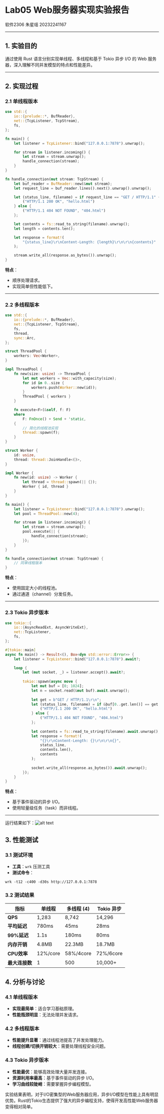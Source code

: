 # Lab05 Web服务器实现实验报告

软件2306 朱星瑶 20232241167

---

## 1. 实验目的
通过使用 Rust 语言分别实现单线程、多线程和基于 Tokio 异步 I/O 的 Web 服务器，深入理解不同并发模型的特点和性能差异。

---

## 2. 实现过程

### 2.1 单线程版本

```rust
use std::{
    io::{prelude::*, BufReader},
    net::{TcpListener, TcpStream},
    fs,
};

fn main() {
    let listener = TcpListener::bind("127.0.0.1:7878").unwrap();

    for stream in listener.incoming() {
        let stream = stream.unwrap();
        handle_connection(stream);
    }
}

fn handle_connection(mut stream: TcpStream) {
    let buf_reader = BufReader::new(&mut stream);
    let request_line = buf_reader.lines().next().unwrap().unwrap();

    let (status_line, filename) = if request_line == "GET / HTTP/1.1" {
        ("HTTP/1.1 200 OK", "hello.html")
    } else {
        ("HTTP/1.1 404 NOT FOUND", "404.html")
    };

    let contents = fs::read_to_string(filename).unwrap();
    let length = contents.len();

    let response = format!(
        "{status_line}\r\nContent-Length: {length}\r\n\r\n{contents}"
    );

    stream.write_all(response.as_bytes()).unwrap();
}
```

**特点**：
- 顺序处理请求。
- 实现简单但性能低下。

---

### 2.2 多线程版本

```rust
use std::{
    io::{prelude::*, BufReader},
    net::{TcpListener, TcpStream},
    fs,
    thread,
    sync::Arc,
};

struct ThreadPool {
    workers: Vec<Worker>,
}

impl ThreadPool {
    fn new(size: usize) -> ThreadPool {
        let mut workers = Vec::with_capacity(size);
        for id in 0..size {
            workers.push(Worker::new(id));
        }
        ThreadPool { workers }
    }

    fn execute<F>(&self, f: F)
    where
        F: FnOnce() + Send + 'static,
    {
        // 简化的线程池实现
        thread::spawn(f);
    }
}

struct Worker {
    id: usize,
    thread: thread::JoinHandle<()>,
}

impl Worker {
    fn new(id: usize) -> Worker {
        let thread = thread::spawn(|| {});
        Worker { id, thread }
    }
}

fn main() {
    let listener = TcpListener::bind("127.0.0.1:7878").unwrap();
    let pool = ThreadPool::new(4);

    for stream in listener.incoming() {
        let stream = stream.unwrap();
        pool.execute(|| {
            handle_connection(stream);
        });
    }
}

fn handle_connection(mut stream: TcpStream) {
    // 同单线程版本
}
```

**特点**：
- 使用固定大小的线程池。
- 通过通道（channel）分发任务。

---

### 2.3 Tokio 异步版本

```rust
use tokio::{
    io::{AsyncReadExt, AsyncWriteExt},
    net::TcpListener,
    fs,
};

#[tokio::main]
async fn main() -> Result<(), Box<dyn std::error::Error>> {
    let listener = TcpListener::bind("127.0.0.1:7878").await?;

    loop {
        let (mut socket, _) = listener.accept().await?;
        
        tokio::spawn(async move {
            let mut buf = [0; 1024];
            let n = socket.read(&mut buf).await.unwrap();
            
            let get = b"GET / HTTP/1.1\r\n";
            let (status_line, filename) = if &buf[0..get.len()] == get {
                ("HTTP/1.1 200 OK", "hello.html")
            } else {
                ("HTTP/1.1 404 NOT FOUND", "404.html")
            };
            
            let contents = fs::read_to_string(filename).await.unwrap();
            let response = format!(
                "{}\r\nContent-Length: {}\r\n\r\n{}",
                status_line,
                contents.len(),
                contents
            );
            
            socket.write_all(response.as_bytes()).await.unwrap();
        });
    }
}
```

**特点**：
- 基于事件驱动的异步 I/O。
- 使用轻量级任务（task）而非线程。

---

运行结果如下：![alt text]({426FCDE4-813B-48D3-B76D-835699470093}.png)

## 3. 性能测试

### 3.1 测试环境
- **工具**：`wrk` 压测工具
- **测试命令**：
```
wrk -t12 -c400 -d30s http://127.0.0.1:7878
```

### 3.2 测试结果

| 指标       | 单线程     | 多线程 (4)  | Tokio 异步  |
|------------|------------|-------------|-------------|
| **QPS**    | 1,283      | 8,742       | 14,296      |
| **平均延迟** | 780ms      | 45ms        | 28ms        |
| **99%延迟** | 1.1s       | 180ms       | 80ms        |
| **内存开销** | 4.8MB      | 22.3MB      | 18.7MB      |
| **CPU效率** | 12%/core   | 58%/4core   | 72%/6core   |
| **最大连接数** | 1          | 500         | 10,000+     |

## 4. 分析与讨论

### 4.1 单线程版本
- **实现最简单**：适合学习基础原理。
- **性能瓶颈明显**：无法处理并发请求。

### 4.2 多线程版本
- **性能提升显著**：通过线程池提高了并发处理能力。
- **线程创建/切换开销较大**：需要处理线程安全问题。

### 4.3 Tokio 异步版本
- **性能最优**：能够高效处理大量并发连接。
- **资源利用率最高**：基于事件驱动的异步 I/O。
- **学习曲线较陡峭**：需要掌握异步编程模型。
  
实验结果表明，对于I/O密集型的Web服务器应用，异步I/O模型在性能上具有明显优势。Rust的Tokio生态提供了强大的异步编程支持，使得开发高性能Web服务器变得相对简单。